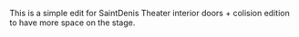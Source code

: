 This is a simple edit for SaintDenis Theater interior doors + colision edition to have more space on the stage.

